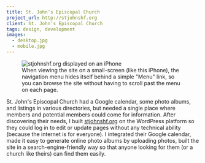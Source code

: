 ```yaml
---
title: St. John’s Episcopal Church
project_url: http://stjohnshf.org
client: St. John’s Episcopal Church
tags: design, development
images:
  - desktop.jpg
  - mobile.jpg
---
```


<figure class="left">
<img src="http://cloud.stevegrossi.com/work/stjohns_mobile.jpg" alt="stjohnshf.org displayed on an iPhone">
<figcaption>When viewing the site on a small-screen (like this iPhone), the navigation menu hides itself behind a simple "Menu" link, so you can browse the site without having to scroll past the menu on each page.</figcaption>
</figure>

St. John's Episcopal Church had a Google calendar, some photo albums, and listings in various directories, but needed a single place where members and potential members could come for information. After discovering their needs, I built [stjohnshf.org](http://stjohnshf.org) on the WordPress platform so they could log in to edit or update pages without any technical ability (because the internet is for everyone). I integrated their Google calendar, made it easy to generate online photo albums by uploading photos, built the site in a search-engine-friendly way so that anyone looking for them (or a church like theirs) can find them easily.
